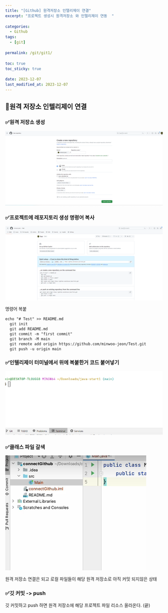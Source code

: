 ```yaml
---
title: "[Github] 원격저장소 인텔리제이 연결"
excerpt: "프로젝트 생성시 원격저장소 와 인텔리제이 연동  "

categories:
  - Github
tags:
  - [git]

permalink: /git/git1/

toc: true
toc_sticky: true

date: 2023-12-07
last_modified_at: 2023-12-07
---
```

## 📌원격 저장소 인텔리제이 연결

### ✅원격 저장소 생성 

![image description](/assets/images/github.png)

### ✅프로젝트에 레포지토리 생성  명령어 복사

![image description](/assets/images/githubPage.png)

명령어 복붙
```
echo "# Test" >> README.md
  git init
  git add README.md
  git commit -m "first commit"
  git branch -M main
  git remote add origin https://github.com/minwoo-jeon/Test.git
  git push -u origin main
```



### ✅인텔리제이 터미널에서 위에 복붙한거 코드 붙어넣기


![image description](/assets/images/githubPage1.png)

### ✅클래스 파일 갈색
![image description](/assets/images/githubPage2.png)

원격 저장소 연결은 되고 로컬 파일들이 해당 원격 저장소로 아직 커밋 되지않은 상태

### ✅깃 커밋 -> push
 
 깃 커밋하고  push 하면 원격 저장소에 해당 프로젝트 파일 리소스 올라온다. (끝)